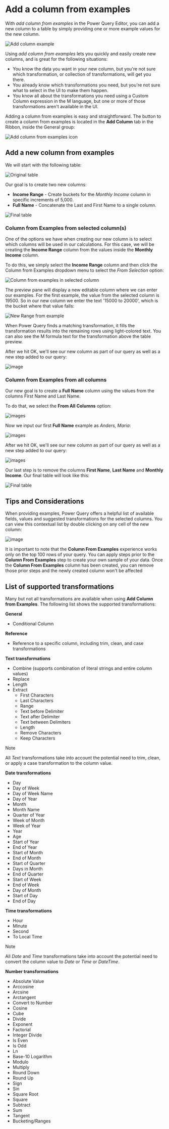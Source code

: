 # Add a column from examples

With *add column from examples* in the Power Query Editor, you can add a new column to a table by simply providing one or more example values for the new column.

![Add column example](images/me-add-column-from-example.png)

Using *add column from examples* lets you quickly and easily create new columns, and is great for the following situations:

* You know the data you want in your new column, but you're not sure which transformation, or  collection of transformations, will get you there.
* You already know which transformations you need, but you're not sure what to select in the UI to make them happen.
* You know all about the transformations you need using a Custom Column expression in the M language, but one or more of those transformations aren't available in the UI.

Adding a column from examples is easy and straightforward. The button to create a column from examples is located in the **Add Column** tab in the Ribbon, inside the General group:

![Add column from examples icon](images/me-add-column-from-example-icon.png)


## Add a new column from examples

We will start with the following table:

![Original table](images/me-add-column-from-example-original-table.png)

Our goal is to create two new columns:
* **Income Range** - Create buckets for the *Monthly Income* column in specific increments of 5,000.
* **Full Name** - Concatenate the Last and First Name to a single column.

![Final table](images/me-add-column-from-example-final-table.png)

### Column from Examples from selected column(s)

One of the options we have when creating our new column  is to select which columns will be used in our calculations. For this case, we will be creating the **Income Range** column from the values inside the **Monthly Income** column.

To do this, we simply select the **Income Range** column and then click the Column from Examples dropdown menu to select the *From Selection* option:

![Column from examples in selected column](images/me-add-column-from-example-from-selection.png)

The preview pane will display a new editable column where we can enter our examples. For the first example, the value from the selected column is 19500. So in our new column we enter the text '15000 to 20000', which is the bucket where that value falls:

![New Range from example](images/me-add-column-from-example-from-selection-buckets.png)

When Power Query finds a matching transformation, it fills the transformation results into the remaining rows using light-colored text. You can also see the M formula text for the transformation above the table preview.

After we hit OK, we'll see our new column as part of our query as well as a new step added to our query:

![image](images/me-add-column-from-example-from-selection-buckets-final.png)

### Column from Examples from all columns

Our new goal is to create a **Full Name** column using the values from the columns First Name and Last Name.

To do that, we select the **From All Columns** option:

![images](images/me-add-column-from-example-from-all-columns.png)

Now we input our first **Full Name** example as *Anders, Maria*:

![images](images/me-add-column-from-example-from-all-columns-full-name.png)

After we hit OK, we'll see our new column as part of our query as well as a new step added to our query:

![images](images/me-add-column-from-example-from-all-columns-full-name-final.png)

Our last step is to remove the columns **First Name**, **Last Name** and **Monthly Income**. Our final table will look like this:

![Final table](images/me-add-column-from-example-final-table.png)

## Tips and Considerations

When providing examples, Power Query  offers a helpful list of available fields, values and suggested transformations for the selected columns. You can view this contextual list by double clicking on any cell of the new column:

![image](images/me-add-column-from-example-suggestions.png)

It is important to note that the **Column From Examples** experience works only on the top 100 rows of your query. You can apply steps prior to the **Column From Examples** step to create your own sample of your data. Once the **Column From Examples** column has been created, you can remove those prior steps and the newly created column won't be affected 

## List of supported transformations
Many but not all transformations are available when using **Add Column from Examples**. The following list shows the supported transformations:

**General**

- Conditional Column

**Reference**
  
- Reference to a specific column, including trim, clean, and case transformations

**Text transformations**

- Combine (supports combination of literal strings and entire column values)
- Replace
- Length
- Extract   
  - First Characters
  - Last Characters
  - Range
  - Text before Delimiter
  - Text after Delimiter
  - Text between Delimiters
  - Length
  - Remove Characters
  - Keep Characters

> [!NOTE]
> All *Text* transformations take into account the potential need to trim, clean, or apply a case transformation to the column value.

**Date transformations**

- Day
- Day of Week
- Day of Week Name
- Day of Year
- Month
- Month Name
- Quarter of Year
- Week of Month
- Week of Year
- Year
- Age
- Start of Year
- End of Year
- Start of Month
- End of Month
- Start of Quarter
- Days in Month
- End of Quarter
- Start of Week
- End of Week
- Day of Month
- Start of Day
- End of Day

**Time transformations**

- Hour
- Minute
- Second  
- To Local Time

> [!NOTE]
> All *Date* and *Time* transformations take into account the potential need to convert the column value to *Date* or *Time* or *DateTime*.

**Number transformations** 

- Absolute Value
- Arccosine
- Arcsine
- Arctangent
- Convert to Number
- Cosine
- Cube
- Divide
- Exponent
- Factorial
- Integer Divide
- Is Even
- Is Odd
- Ln
- Base-10 Logarithm
- Modulo
- Multiply
- Round Down
- Round Up
- Sign
- Sin
- Square Root
- Square
- Subtract
- Sum
- Tangent
- Bucketing/Ranges
